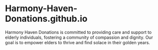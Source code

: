 # Harmony-Haven-Donations.github.io
Harmony Haven Donations is committed to providing care and support to elderly individuals, fostering a community of compassion and dignity. Our goal is to empower elders to thrive and find solace in their golden years.
